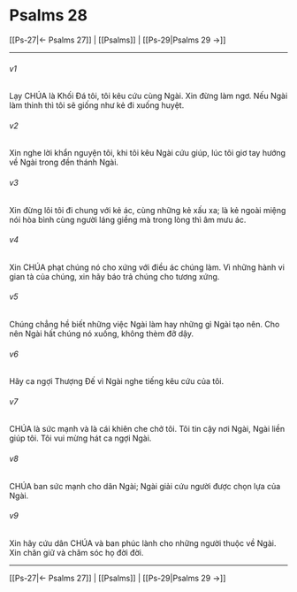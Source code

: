 # Psalms 28

[[Ps-27|← Psalms 27]] | [[Psalms]] | [[Ps-29|Psalms 29 →]]
***



###### v1 
Lạy CHÚA là Khối Đá tôi, tôi kêu cứu cùng Ngài. Xin đừng làm ngơ. Nếu Ngài làm thinh thì tôi sẽ giống như kẻ đi xuống huyệt. 

###### v2 
Xin nghe lời khẩn nguyện tôi, khi tôi kêu Ngài cứu giúp, lúc tôi giơ tay hướng về Ngài trong đền thánh Ngài. 

###### v3 
Xin đừng lôi tôi đi chung với kẻ ác, cùng những kẻ xấu xa; là kẻ ngoài miệng nói hòa bình cùng người láng giềng mà trong lòng thì âm mưu ác. 

###### v4 
Xin CHÚA phạt chúng nó cho xứng với điều ác chúng làm. Vì những hành vi gian tà của chúng, xin hãy báo trả chúng cho tương xứng. 

###### v5 
Chúng chẳng hề biết những việc Ngài làm hay những gì Ngài tạo nên. Cho nên Ngài hất chúng nó xuống, không thèm đỡ dậy. 

###### v6 
Hãy ca ngợi Thượng Đế vì Ngài nghe tiếng kêu cứu của tôi. 

###### v7 
CHÚA là sức mạnh và là cái khiên che chở tôi. Tôi tin cậy nơi Ngài, Ngài liền giúp tôi. Tôi vui mừng hát ca ngợi Ngài. 

###### v8 
CHÚA ban sức mạnh cho dân Ngài; Ngài giải cứu người được chọn lựa của Ngài. 

###### v9 
Xin hãy cứu dân CHÚA và ban phúc lành cho những người thuộc về Ngài. Xin chăn giữ và chăm sóc họ đời đời.

***
[[Ps-27|← Psalms 27]] | [[Psalms]] | [[Ps-29|Psalms 29 →]]
